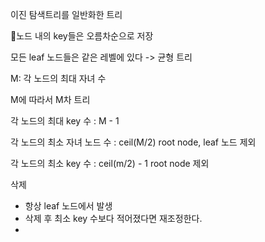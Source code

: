 
이진 탐색트리를 일반화한 트리

노드 내의 key들은 오름차순으로 저장

모든 leaf 노드들은 같은 레벨에 있다 -> 균형 트리


M: 각 노드의 최대 자녀 수

M에 따라서 M차 트리

각 노드의 최대 key 수 : M - 1

각 노드의 최소 자녀 노드 수 : ceil(M/2) root node, leaf 노드 제외

각 노드의 최소 key 수 : ceil(m/2) - 1 root node 제외


삭제
* 항상 leaf 노드에서 발생
*  삭제 후 최소 key 수보다 적어졌다면 재조정한다.
* 